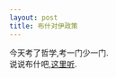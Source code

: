 ```yaml
---
layout: post
title: 布什对伊政策
---
```


<p>今天考了哲学,考一门少一门.<br />
说说布什吧,<a href="http://www.francaisblog.com.cn/node/478">这里听</a>.
</p>
